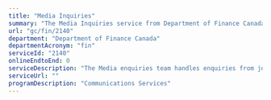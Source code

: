 ```yaml
---
title: "Media Inquiries"
summary: "The Media Inquiries service from Department of Finance Canada is not available end-to-end online, according to the GC Service Inventory."
url: "gc/fin/2140"
department: "Department of Finance Canada"
departmentAcronym: "fin"
serviceId: "2140"
onlineEndtoEnd: 0
serviceDescription: "The Media enquiries team handles enquiries from journalists, coordinates the development of responses, and provides responses within the established deadlines.  The team also plans, delivers and supports major ministerial events."
serviceUrl: ""
programDescription: "Communications Services"
---
```

